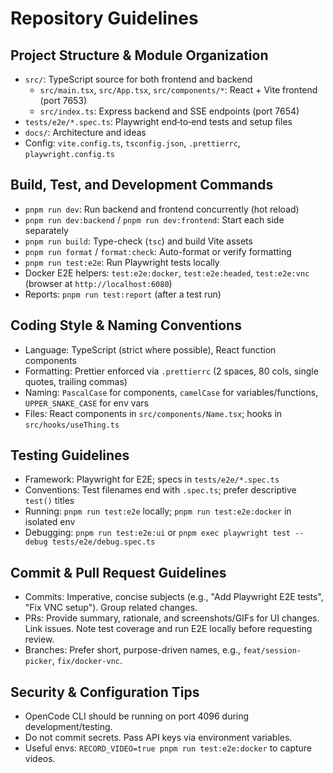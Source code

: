 # Repository Guidelines

## Project Structure & Module Organization
- `src/`: TypeScript source for both frontend and backend
  - `src/main.tsx`, `src/App.tsx`, `src/components/*`: React + Vite frontend (port 7653)
  - `src/index.ts`: Express backend and SSE endpoints (port 7654)
- `tests/e2e/*.spec.ts`: Playwright end‑to‑end tests and setup files
- `docs/`: Architecture and ideas
- Config: `vite.config.ts`, `tsconfig.json`, `.prettierrc`, `playwright.config.ts`

## Build, Test, and Development Commands
- `pnpm run dev`: Run backend and frontend concurrently (hot reload)
- `pnpm run dev:backend` / `pnpm run dev:frontend`: Start each side separately
- `pnpm run build`: Type-check (`tsc`) and build Vite assets
- `pnpm run format` / `format:check`: Auto-format or verify formatting
- `pnpm run test:e2e`: Run Playwright tests locally
- Docker E2E helpers: `test:e2e:docker`, `test:e2e:headed`, `test:e2e:vnc` (browser at `http://localhost:6080`)
- Reports: `pnpm run test:report` (after a test run)

## Coding Style & Naming Conventions
- Language: TypeScript (strict where possible), React function components
- Formatting: Prettier enforced via `.prettierrc` (2 spaces, 80 cols, single quotes, trailing commas)
- Naming: `PascalCase` for components, `camelCase` for variables/functions, `UPPER_SNAKE_CASE` for env vars
- Files: React components in `src/components/Name.tsx`; hooks in `src/hooks/useThing.ts`

## Testing Guidelines
- Framework: Playwright for E2E; specs in `tests/e2e/*.spec.ts`
- Conventions: Test filenames end with `.spec.ts`; prefer descriptive `test()` titles
- Running: `pnpm run test:e2e` locally; `pnpm run test:e2e:docker` in isolated env
- Debugging: `pnpm run test:e2e:ui` or `pnpm exec playwright test --debug tests/e2e/debug.spec.ts`

## Commit & Pull Request Guidelines
- Commits: Imperative, concise subjects (e.g., "Add Playwright E2E tests", "Fix VNC setup"). Group related changes.
- PRs: Provide summary, rationale, and screenshots/GIFs for UI changes. Link issues. Note test coverage and run E2E locally before requesting review.
- Branches: Prefer short, purpose-driven names, e.g., `feat/session-picker`, `fix/docker-vnc`.

## Security & Configuration Tips
- OpenCode CLI should be running on port 4096 during development/testing.
- Do not commit secrets. Pass API keys via environment variables.
- Useful envs: `RECORD_VIDEO=true pnpm run test:e2e:docker` to capture videos.

